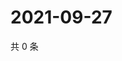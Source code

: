 # 2021-09-27

共 0 条

<!-- BEGIN WEIBO -->
<!-- 最后更新时间 Mon Sep 27 2021 16:13:31 GMT+0800 (China Standard Time) -->

<!-- END WEIBO -->
